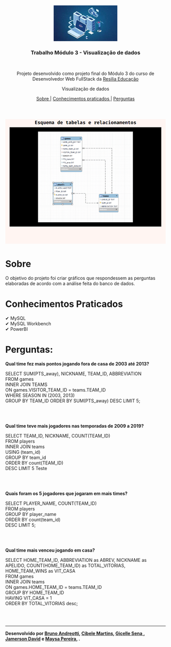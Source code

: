 <br />
<p align="center">
    <img src="./readme/download.jpg" alt="Logo" width="200">

  <h3 align="center">Trabalho Módulo 3 - Visualização de dados</h3><br>

  <p align="center">
     Projeto desenvolvido como projeto final do Módulo 3 do curso de Desenvolvedor Web FullStack da <a class="credits" href="https://www.resilia.com.br" target="_blank">Resilia Educação</a>

  
 <br />
  <p align="center">
     Visualização de dados
      <p align="center">
  <a href="#sobre"> Sobre </a> |
  <a href="#conhecimentos-praticados"> Conhecimentos praticados </a> |
  <a href="#perguntas"> Perguntas </a>    
       <br />
    <br />
    <h1 align="center">
    <img src="./readme/graficos.gif" alt="gif-readme">
 </h1>
  </p>
</p>


# Sobre
O objetivo do projeto foi criar gráficos que respondessem as perguntas elaboradas de acordo com a análise feita do banco de dados.

# Conhecimentos Praticados
✔ MySQL <br>
✔ MySQL Workbench <br>
✔ PowerBI <br>


# Perguntas:
<b> Qual time fez mais pontos jogando fora de casa de 2003 até 2013?</b> <br>

  SELECT SUM(PTS_away), NICKNAME, TEAM_ID, ABBREVIATION <br> 
  FROM games <br>
  INNER JOIN TEAMS <br>
  ON games.VISITOR_TEAM_ID = teams.TEAM_ID <br>
  WHERE SEASON IN (2003, 2013) <br>
  GROUP BY TEAM_ID ORDER BY SUM(PTS_away) DESC LIMIT 5;

 <br><br>
 
 <b> Qual time teve mais jogadores nas temporadas de 2009 a 2019?</b> <br>

  SELECT TEAM_ID, NICKNAME, COUNT(TEAM_ID) <br>
   FROM players <br>
   INNER JOIN teams <br>
   USING (team_id) <br>
   GROUP BY team_id <br>
   ORDER BY count(TEAM_ID) <br>
   DESC LIMIT 5
Teste

 <br><br>

  <b> Quais foram os 5 jogadores que jogaram em mais times?</b> <br>

  SELECT PLAYER_NAME, COUNT(TEAM_ID) <br>
  FROM players <br>
  GROUP BY player_name <br>
  ORDER BY count(team_id) <br>
  DESC LIMIT 5;

 <br><br>

  <b> Qual time mais venceu jogando em casa?</b> <br>

 SELECT HOME_TEAM_ID,
 ABBREVIATION as ABREV,
 NICKNAME as APELIDO, COUNT(HOME_TEAM_ID) as TOTAL_VITORIAS,
 HOME_TEAM_WINS as VIT_CASA <br>
FROM games <br>
INNER JOIN teams <br>
ON games.HOME_TEAM_ID = teams.TEAM_ID <br>
GROUP BY HOME_TEAM_ID <br>
HAVING VIT_CASA = 1 <br>
ORDER BY TOTAL_VITORIAS desc;

 <br><br>





---
**Desenvolvido  por [Bruno Andreotti](www.linkedin.com/in/bruno-andreotti/), [Cibele Martins](https://www.linkedin.com/in/cibelemartinssss/), [Gicelle Sena ](https://www.linkedin.com/in/gicellesena/), [Jamerson David](https://www.linkedin.com/in/jamerson-david-13b641171/) e [Maysa Pereira](https://www.linkedin.com/in/maysa-pereira/), .** 